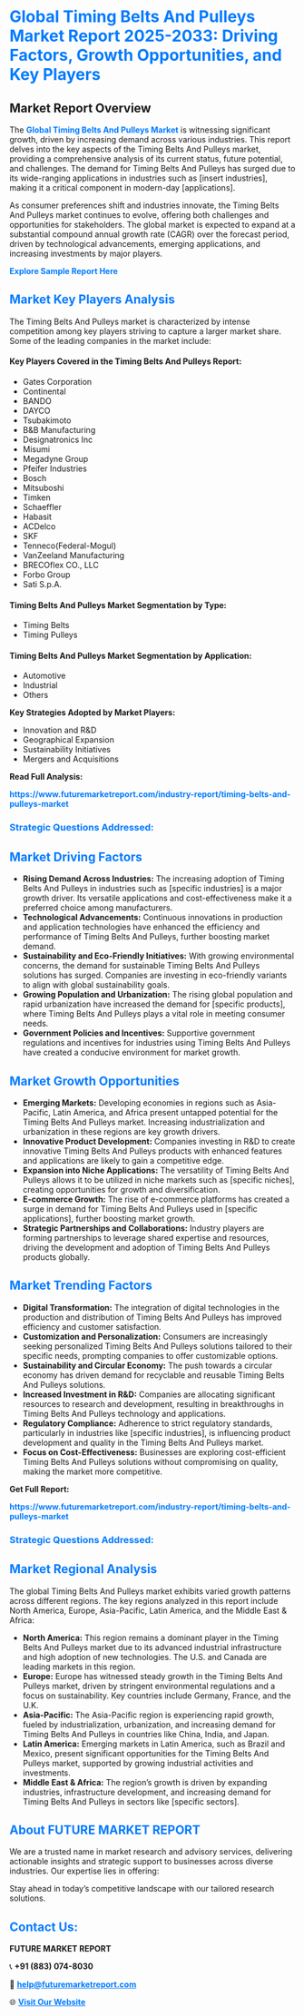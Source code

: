<h1 style="color: #007BFF;">Global Timing Belts And Pulleys Market Report 2025-2033: Driving Factors, Growth Opportunities, and Key Players</h1>

<section id="overview">
<h2>Market Report Overview</h2>
<p>The <a href="https://www.futuremarketreport.com/industry-report/timing-belts-and-pulleys-market" style="color: #007BFF; text-decoration: none;"><strong>Global Timing Belts And Pulleys Market</strong></a> is witnessing significant growth, driven by increasing demand across various industries. This report delves into the key aspects of the Timing Belts And Pulleys market, providing a comprehensive analysis of its current status, future potential, and challenges. The demand for Timing Belts And Pulleys has surged due to its wide-ranging applications in industries such as [insert industries], making it a critical component in modern-day [applications].</p>
<p>As consumer preferences shift and industries innovate, the Timing Belts And Pulleys market continues to evolve, offering both challenges and opportunities for stakeholders. The global market is expected to expand at a substantial compound annual growth rate (CAGR) over the forecast period, driven by technological advancements, emerging applications, and increasing investments by major players.</p>
</section>

<section id="overview">
<p><a href="https://www.futuremarketreport.com/request-sample/reportId=51872" style="color: #007BFF; text-decoration: none;"><strong>Explore Sample Report Here</strong></a></p>
</section>

<section id="key-players">
<h2 style="color: #007BFF;">Market Key Players Analysis</h2>
<p>The Timing Belts And Pulleys market is characterized by intense competition among key players striving to capture a larger market share. Some of the leading companies in the market include:</p>
<h4>Key Players Covered in the Timing Belts And Pulleys Report:</h4>
<ul><li>Gates Corporation</li><li>Continental</li><li>BANDO</li><li>DAYCO</li><li>Tsubakimoto</li><li>B&amp;B Manufacturing</li><li>Designatronics Inc</li><li>Misumi</li><li>Megadyne Group</li><li>Pfeifer Industries</li><li>Bosch</li><li>Mitsuboshi</li><li>Timken</li><li>Schaeffler</li><li>Habasit</li><li>ACDelco</li><li>SKF</li><li>Tenneco(Federal-Mogul)</li><li>VanZeeland Manufacturing</li><li>BRECOflex CO., LLC</li><li>Forbo Group</li><li>Sati S.p.A.</li></ul>
<h4>Timing Belts And Pulleys Market Segmentation by Type:</h4>
<ul><li>Timing Belts</li><li>Timing Pulleys</li></ul>

<h4>Timing Belts And Pulleys Market Segmentation by Application:</h4>
<ul><li>Automotive</li><li>Industrial</li><li>Others</li></ul>
<p><strong>Key Strategies Adopted by Market Players:</strong></p>
<ul>
<li>Innovation and R&D</li>
<li>Geographical Expansion</li>
<li>Sustainability Initiatives</li>
<li>Mergers and Acquisitions</li>
</ul>
</section>

<section>
<p><strong>Read Full Analysis: </strong></p><a href="https://www.futuremarketreport.com/industry-report/timing-belts-and-pulleys-market" style="color: #007BFF; text-decoration: none;"><strong>https://www.futuremarketreport.com/industry-report/timing-belts-and-pulleys-market</strong></a>
<h3 style="color: #007BFF;">Strategic Questions Addressed:</h3>
</section>

<section id="driving-factors">
<h2 style="color: #007BFF;">Market Driving Factors</h2>
<ul>
<li><strong>Rising Demand Across Industries:</strong> The increasing adoption of Timing Belts And Pulleys in industries such as [specific industries] is a major growth driver. Its versatile applications and cost-effectiveness make it a preferred choice among manufacturers.</li>
<li><strong>Technological Advancements:</strong> Continuous innovations in production and application technologies have enhanced the efficiency and performance of Timing Belts And Pulleys, further boosting market demand.</li>
<li><strong>Sustainability and Eco-Friendly Initiatives:</strong> With growing environmental concerns, the demand for sustainable Timing Belts And Pulleys solutions has surged. Companies are investing in eco-friendly variants to align with global sustainability goals.</li>
<li><strong>Growing Population and Urbanization:</strong> The rising global population and rapid urbanization have increased the demand for [specific products], where Timing Belts And Pulleys plays a vital role in meeting consumer needs.</li>
<li><strong>Government Policies and Incentives:</strong> Supportive government regulations and incentives for industries using Timing Belts And Pulleys have created a conducive environment for market growth.</li>
</ul>
</section>

<section id="growth-opportunities">
<h2 style="color: #007BFF;">Market Growth Opportunities</h2>
<ul>
<li><strong>Emerging Markets:</strong> Developing economies in regions such as Asia-Pacific, Latin America, and Africa present untapped potential for the Timing Belts And Pulleys market. Increasing industrialization and urbanization in these regions are key growth drivers.</li>
<li><strong>Innovative Product Development:</strong> Companies investing in R&D to create innovative Timing Belts And Pulleys products with enhanced features and applications are likely to gain a competitive edge.</li>
<li><strong>Expansion into Niche Applications:</strong> The versatility of Timing Belts And Pulleys allows it to be utilized in niche markets such as [specific niches], creating opportunities for growth and diversification.</li>
<li><strong>E-commerce Growth:</strong> The rise of e-commerce platforms has created a surge in demand for Timing Belts And Pulleys used in [specific applications], further boosting market growth.</li>
<li><strong>Strategic Partnerships and Collaborations:</strong> Industry players are forming partnerships to leverage shared expertise and resources, driving the development and adoption of Timing Belts And Pulleys products globally.</li>
</ul>
</section>

<section id="trending-factors">
<h2 style="color: #007BFF;">Market Trending Factors</h2>
<ul>
<li><strong>Digital Transformation:</strong> The integration of digital technologies in the production and distribution of Timing Belts And Pulleys has improved efficiency and customer satisfaction.</li>
<li><strong>Customization and Personalization:</strong> Consumers are increasingly seeking personalized Timing Belts And Pulleys solutions tailored to their specific needs, prompting companies to offer customizable options.</li>
<li><strong>Sustainability and Circular Economy:</strong> The push towards a circular economy has driven demand for recyclable and reusable Timing Belts And Pulleys solutions.</li>
<li><strong>Increased Investment in R&D:</strong> Companies are allocating significant resources to research and development, resulting in breakthroughs in Timing Belts And Pulleys technology and applications.</li>
<li><strong>Regulatory Compliance:</strong> Adherence to strict regulatory standards, particularly in industries like [specific industries], is influencing product development and quality in the Timing Belts And Pulleys market.</li>
<li><strong>Focus on Cost-Effectiveness:</strong> Businesses are exploring cost-efficient Timing Belts And Pulleys solutions without compromising on quality, making the market more competitive.</li>
</ul>
</section>

<section>
<p><strong>Get Full Report: </strong></p><a href="https://www.futuremarketreport.com/industry-report/timing-belts-and-pulleys-market" style="color: #007BFF; text-decoration: none;"><strong>https://www.futuremarketreport.com/industry-report/timing-belts-and-pulleys-market</strong></a>
<h3 style="color: #007BFF;">Strategic Questions Addressed:</h3>
</section>


<section id="regional-analysis">
<h2 style="color: #007BFF;">Market Regional Analysis</h2>
<p>The global Timing Belts And Pulleys market exhibits varied growth patterns across different regions. The key regions analyzed in this report include North America, Europe, Asia-Pacific, Latin America, and the Middle East & Africa:</p>
<ul>
<li><strong>North America:</strong> This region remains a dominant player in the Timing Belts And Pulleys market due to its advanced industrial infrastructure and high adoption of new technologies. The U.S. and Canada are leading markets in this region.</li>
<li><strong>Europe:</strong> Europe has witnessed steady growth in the Timing Belts And Pulleys market, driven by stringent environmental regulations and a focus on sustainability. Key countries include Germany, France, and the U.K.</li>
<li><strong>Asia-Pacific:</strong> The Asia-Pacific region is experiencing rapid growth, fueled by industrialization, urbanization, and increasing demand for Timing Belts And Pulleys in countries like China, India, and Japan.</li>
<li><strong>Latin America:</strong> Emerging markets in Latin America, such as Brazil and Mexico, present significant opportunities for the Timing Belts And Pulleys market, supported by growing industrial activities and investments.</li>
<li><strong>Middle East & Africa:</strong> The region’s growth is driven by expanding industries, infrastructure development, and increasing demand for Timing Belts And Pulleys in sectors like [specific sectors].</li>
</ul>
</section>

<footer>
<h2 style="color: #007BFF;">About FUTURE MARKET REPORT</h2>
<p>We are a trusted name in market research and advisory services, delivering actionable insights and strategic support to businesses across diverse industries. Our expertise lies in offering:</p>

<p>Stay ahead in today’s competitive landscape with our tailored research solutions.</p>

<h2 style="color: #007BFF;">Contact Us:</h2>
<p><strong>FUTURE MARKET REPORT</strong></p>
<p>📞 <strong>+91 (883) 074-8030</strong></p>
<p>📧 <strong><a href="mailto:help@futuremarketreport.com" style="color: #007BFF;">help@futuremarketreport.com</a></strong></p>
<p>🌐 <strong><a href="https://www.futuremarketreport.com/" style="color: #007BFF;">Visit Our Website</a></strong></p>
</footer>